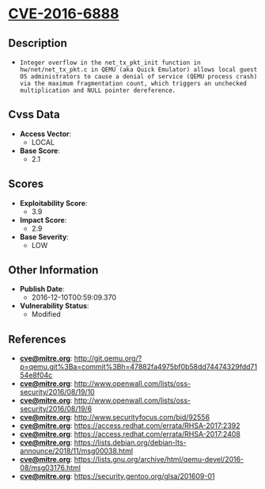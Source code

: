 
# [CVE-2016-6888](http://git.qemu.org/?p=qemu.git%3Ba=commit%3Bh=47882fa4975bf0b58dd74474329fdd7154e8f04c)

## Description

- `Integer overflow in the net_tx_pkt_init function in hw/net/net_tx_pkt.c in QEMU (aka Quick Emulator) allows local guest OS administrators to cause a denial of service (QEMU process crash) via the maximum fragmentation count, which triggers an unchecked multiplication and NULL pointer dereference.`

## Cvss Data

- **Access Vector**:
  - LOCAL
- **Base Score**:
  - 2.1

## Scores

- **Exploitability Score**:
  - 3.9
- **Impact Score**:
  - 2.9
- **Base Severity**:
  - LOW

## Other Information

- **Publish Date**:
  - 2016-12-10T00:59:09.370
- **Vulnerability Status**:
  - Modified

## References

- **cve@mitre.org**: http://git.qemu.org/?p=qemu.git%3Ba=commit%3Bh=47882fa4975bf0b58dd74474329fdd7154e8f04c
- **cve@mitre.org**: http://www.openwall.com/lists/oss-security/2016/08/19/10
- **cve@mitre.org**: http://www.openwall.com/lists/oss-security/2016/08/19/6
- **cve@mitre.org**: http://www.securityfocus.com/bid/92556
- **cve@mitre.org**: https://access.redhat.com/errata/RHSA-2017:2392
- **cve@mitre.org**: https://access.redhat.com/errata/RHSA-2017:2408
- **cve@mitre.org**: https://lists.debian.org/debian-lts-announce/2018/11/msg00038.html
- **cve@mitre.org**: https://lists.gnu.org/archive/html/qemu-devel/2016-08/msg03176.html
- **cve@mitre.org**: https://security.gentoo.org/glsa/201609-01
